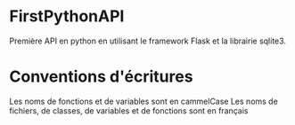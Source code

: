 # FirstPythonAPI
Première API en python en utilisant le framework Flask et la librairie sqlite3.

# Conventions d'écritures
Les noms de fonctions et de variables sont en cammelCase
Les noms de fichiers, de classes, de variables et de fonctions sont en français